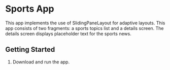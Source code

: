Sports App
===================================


This app implements the use of SlidingPaneLayout for adaptive layouts. This app consists of
two fragments: a sports topics list and a details screen. The details screen displays placeholder
text for the sports news.



Getting Started
---------------

1. Download and run the app.
